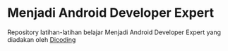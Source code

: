 # Menjadi Android Developer Expert
Repository latihan-latihan belajar Menjadi Android Developer Expert yang diadakan oleh [Dicoding](https://www.dicoding.com)
